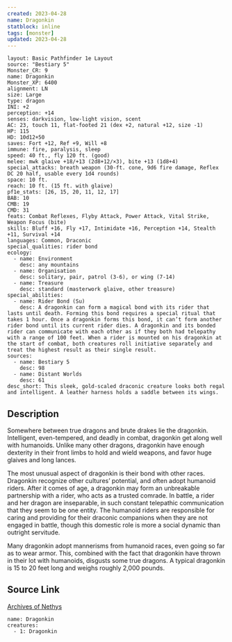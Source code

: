 ```yaml
---
created: 2023-04-28
name: Dragonkin
statblock: inline
tags: [monster]
updated: 2023-04-28
---
```

```statblock
layout: Basic Pathfinder 1e Layout
source: "Bestiary 5"
Monster_CR: 9
name: Dragonkin
Monster_XP: 6400
alignment: LN
size: Large
type: dragon
INI: +2
perception: +14
senses: darkvision, low-light vision, scent
AC: 23, touch 11, flat-footed 21 (dex +2, natural +12, size -1)
HP: 115
HD: 10d12+50
saves: Fort +12, Ref +9, Will +8
immune: fire, paralysis, sleep
speed: 40 ft., fly 120 ft. (good)
melee: mwk glaive +18/+13 (2d8+12/×3), bite +13 (1d8+4)
special_attacks: breath weapon (30-ft. cone, 9d6 fire damage, Reflex DC 20 half, usable every 1d4 rounds)
space: 10 ft.
reach: 10 ft. (15 ft. with glaive)
pf1e_stats: [26, 15, 20, 11, 12, 17]
BAB: 10
CMB: 19
CMD: 31
feats: Combat Reflexes, Flyby Attack, Power Attack, Vital Strike, Weapon Focus (bite)
skills: Bluff +16, Fly +17, Intimidate +16, Perception +14, Stealth +11, Survival +14
languages: Common, Draconic
special_qualities: rider bond
ecology:
  - name: Environment
    desc: any mountains
  - name: Organisation
    desc: solitary, pair, patrol (3-6), or wing (7-14)
  - name: Treasure
    desc: standard (masterwork glaive, other treasure)
special_abilities:
  - name: Rider Bond (Su)
    desc: A dragonkin can form a magical bond with its rider that lasts until death. Forming this bond requires a special ritual that takes 1 hour. Once a dragonkin forms this bond, it can’t form another rider bond until its current rider dies. A dragonkin and its bonded rider can communicate with each other as if they both had telepathy with a range of 100 feet. When a rider is mounted on his dragonkin at the start of combat, both creatures roll initiative separately and treat the highest result as their single result.
sources:
  - name: Bestiary 5
    desc: 98
  - name: Distant Worlds
    desc: 61
desc_short: This sleek, gold-scaled draconic creature looks both regal and intelligent. A leather harness holds a saddle between its wings.
```
## Description
Somewhere between true dragons and brute drakes lie the dragonkin. Intelligent, even-tempered, and deadly in combat, dragonkin get along well with humanoids. Unlike many other dragons, dragonkin have enough dexterity in their front limbs to hold and wield weapons, and favor huge glaives and long lances.

The most unusual aspect of dragonkin is their bond with other races. Dragonkin recognize other cultures’ potential, and often adopt humanoid riders. After it comes of age, a dragonkin may form an unbreakable partnership with a rider, who acts as a trusted comrade. In battle, a rider and her dragon are inseparable, in such constant telepathic communication that they seem to be one entity. The humanoid riders are responsible for caring and providing for their draconic companions when they are not engaged in battle, though this domestic role is more a social dynamic than outright servitude.

Many dragonkin adopt mannerisms from humanoid races, even going so far as to wear armor. This, combined with the fact that dragonkin have thrown in their lot with humanoids, disgusts some true dragons. A typical dragonkin is 15 to 20 feet long and weighs roughly 2,000 pounds.
## Source Link
[Archives of Nethys](https://aonprd.com/MonsterDisplay.aspx?ItemName=Dragonkin)
```encounter-table
name: Dragonkin
creatures:
  - 1: Dragonkin
```
